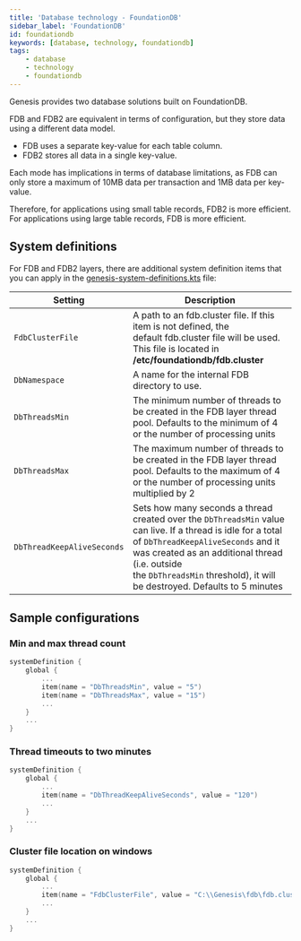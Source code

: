 ```yaml
---
title: 'Database technology - FoundationDB'
sidebar_label: 'FoundationDB'
id: foundationdb
keywords: [database, technology, foundationdb]
tags:
    - database
    - technology
    - foundationdb
---
```


Genesis provides two database solutions built on FoundationDB.

FDB and FDB2 are equivalent in terms of configuration, but they store data using a different data model.

-   FDB uses a separate key-value for each table column.
-   FDB2 stores all data in a single key-value.

Each mode has implications in terms of database limitations, as FDB can only store a maximum of 10MB data per transaction and 1MB data per key-value.

Therefore, for applications using small table records, FDB2 is more efficient. For applications using large table records, FDB is more efficient.

System definitions[​](../../../database/database-technology/foundationdb/#system-definitionsdirect-link-to-heading)
----------------------------------------------------------------------------------------------------------------------------------------------------------------------------------

For FDB and FDB2 layers, there are additional system definition items that you can apply in the [genesis-system-definitions.kts](../../../database/database-technology/sql/#system-definitions) file:

| Setting | Description |
| --- | --- |
| `FdbClusterFile` | A path to an fdb.cluster file. If this item is not defined, the default fdb.cluster file will be used. This file is located in **/etc/foundationdb/fdb.cluster** |
| `DbNamespace` | A name for the internal FDB directory to use. |
| `DbThreadsMin` | The minimum number of threads to be created in the FDB layer thread pool. Defaults to the minimum of 4 or the number of processing units |
| `DbThreadsMax` | The maximum number of threads to be created in the FDB layer thread pool. Defaults to the maximum of 4 or the number of processing units multiplied by 2 |
| `DbThreadKeepAliveSeconds` | Sets how many seconds a thread created over the `DbThreadsMin` value can live. If a thread is idle for a total of `DbThreadKeepAliveSeconds` and it was created as an additional thread (i.e. outside the `DbThreadsMin` threshold), it will be destroyed. Defaults to 5 minutes |

Sample configurations[​](../../../database/database-technology/foundationdb/#sample-configurationsdirect-link-to-heading)
----------------------------------------------------------------------------------------------------------------------------------------------------------------------------------------

### Min and max thread count[​](../../../database/database-technology/foundationdb/#min-and-max-thread-countdirect-link-to-heading)

```kotlin
systemDefinition {
    global {
        ...
        item(name = "DbThreadsMin", value = "5")
        item(name = "DbThreadsMax", value = "15")
        ...
    }
    ...
}
```

### Thread timeouts to two minutes[​](../../../database/database-technology/foundationdb/#thread-timeouts-to-two-minutesdirect-link-to-heading)

```kotlin
systemDefinition {
    global {
        ...
        item(name = "DbThreadKeepAliveSeconds", value = "120")
        ...
    }
    ...
}
```

### Cluster file location on windows[​](../../../database/database-technology/foundationdb/#cluster-file-location-on-windowsdirect-link-to-heading)

```kotlin
systemDefinition {
    global {
        ...
        item(name = "FdbClusterFile", value = "C:\\Genesis\fdb\fdb.cluster")
        ...
    }
    ...
}
```

